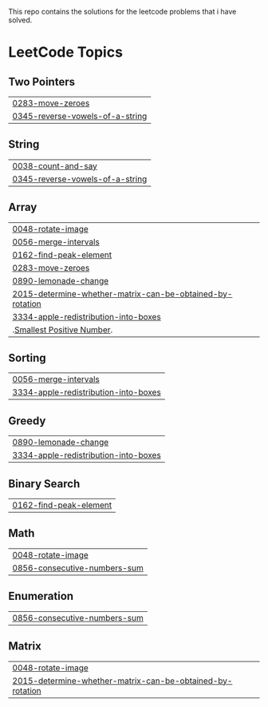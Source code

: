 This repo contains the solutions for the leetcode problems that i have solved.

<!---LeetCode Topics Start-->
# LeetCode Topics
## Two Pointers
|  |
| ------- |
| [0283-move-zeroes](https://github.com/GURUVENKATESH03/LeetCode-Problems-Solutions/tree/master/0283-move-zeroes) |
| [0345-reverse-vowels-of-a-string](https://github.com/GURUVENKATESH03/LeetCode-Problems-Solutions/tree/master/0345-reverse-vowels-of-a-string) |
## String
|  |
| ------- |
| [0038-count-and-say](https://github.com/GURUVENKATESH03/LeetCode-Problems-Solutions/tree/master/0038-count-and-say) |
| [0345-reverse-vowels-of-a-string](https://github.com/GURUVENKATESH03/LeetCode-Problems-Solutions/tree/master/0345-reverse-vowels-of-a-string) |
## Array
|  |
| ------- |
| [0048-rotate-image](https://github.com/GURUVENKATESH03/LeetCode-Problems-Solutions/tree/master/0048-rotate-image) |
| [0056-merge-intervals](https://github.com/GURUVENKATESH03/LeetCode-Problems-Solutions/tree/master/0056-merge-intervals) |
| [0162-find-peak-element](https://github.com/GURUVENKATESH03/LeetCode-Problems-Solutions/tree/master/0162-find-peak-element) |
| [0283-move-zeroes](https://github.com/GURUVENKATESH03/LeetCode-Problems-Solutions/tree/master/0283-move-zeroes) |
| [0890-lemonade-change](https://github.com/GURUVENKATESH03/LeetCode-Problems-Solutions/tree/master/0890-lemonade-change) |
| [2015-determine-whether-matrix-can-be-obtained-by-rotation](https://github.com/GURUVENKATESH03/LeetCode-Problems-Solutions/tree/master/2015-determine-whether-matrix-can-be-obtained-by-rotation) |
| [3334-apple-redistribution-into-boxes](https://github.com/GURUVENKATESH03/LeetCode-Problems-Solutions/tree/master/3334-apple-redistribution-into-boxes) |
| .[Smallest Positive Number](https://github.com/GURUVENKATESH03/LeetCode-Problems-Solutions/tree/main/Smallest_Positive_Number). |
## Sorting
|  |
| ------- |
| [0056-merge-intervals](https://github.com/GURUVENKATESH03/LeetCode-Problems-Solutions/tree/master/0056-merge-intervals) |
| [3334-apple-redistribution-into-boxes](https://github.com/GURUVENKATESH03/LeetCode-Problems-Solutions/tree/master/3334-apple-redistribution-into-boxes) |
## Greedy
|  |
| ------- |
| [0890-lemonade-change](https://github.com/GURUVENKATESH03/LeetCode-Problems-Solutions/tree/master/0890-lemonade-change) |
| [3334-apple-redistribution-into-boxes](https://github.com/GURUVENKATESH03/LeetCode-Problems-Solutions/tree/master/3334-apple-redistribution-into-boxes) |
## Binary Search
|  |
| ------- |
| [0162-find-peak-element](https://github.com/GURUVENKATESH03/LeetCode-Problems-Solutions/tree/master/0162-find-peak-element) |
## Math
|  |
| ------- |
| [0048-rotate-image](https://github.com/GURUVENKATESH03/LeetCode-Problems-Solutions/tree/master/0048-rotate-image) |
| [0856-consecutive-numbers-sum](https://github.com/GURUVENKATESH03/LeetCode-Problems-Solutions/tree/master/0856-consecutive-numbers-sum) |
## Enumeration
|  |
| ------- |
| [0856-consecutive-numbers-sum](https://github.com/GURUVENKATESH03/LeetCode-Problems-Solutions/tree/master/0856-consecutive-numbers-sum) |
## Matrix
|  |
| ------- |
| [0048-rotate-image](https://github.com/GURUVENKATESH03/LeetCode-Problems-Solutions/tree/master/0048-rotate-image) |
| [2015-determine-whether-matrix-can-be-obtained-by-rotation](https://github.com/GURUVENKATESH03/LeetCode-Problems-Solutions/tree/master/2015-determine-whether-matrix-can-be-obtained-by-rotation) |
<!---LeetCode Topics End-->
